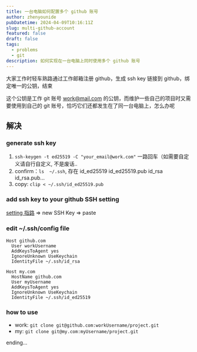 ```yaml
---
title: 一台电脑如何配置多个 github 账号
author: zhenyounide
pubDatetime: 2024-04-09T10:16:11Z
slug: multi-github-account
featured: false
draft: false
tags:
  - problems
  - git
description: 如何实现在一台电脑上同时使用多个 github 账号
---
```


大家工作时轻车熟路通过工作邮箱注册 github，生成 ssh key 链接到 github，绑定唯一的公钥，结束

这个公钥是工作 git 账号 work@mail.com 的公钥，而维护一些自己的项目时又需要使用到自己的 git 账号，恰巧它们还都发生在了同一台电脑上，怎么办呢

## 解决

### generate ssh key

1. `ssh-keygen -t ed25519 -C "your_email@work.com"` 一路回车（如需要自定义请自行自定义, 不是废话..
2. confirm：`ls  ~/.ssh`, 存在 id_ed25519 id_ed25519.pub id_rsa id_rsa.pub...
3. copy: `clip < ~/.ssh/id_ed25519.pub`

### add ssh key to your github SSH setting

[setting 指路](https://github.com/settings/keys) => new SSH Key => paste

### edit ~/.ssh/config file

```
Host github.com
  User workUsername
  AddKeysToAgent yes
  IgnoreUnknown UseKeychain
  IdentityFile ~/.ssh/id_rsa

Host my.com
  HostName github.com
  User myUsername
  AddKeysToAgent yes
  IgnoreUnknown UseKeychain
  IdentityFile ~/.ssh/id_ed25519

```

### how to use

- work: `git clone git@github.com:workUsername/project.git`
- my: `git clone git@my.com:myUsername/project.git`

ending...
